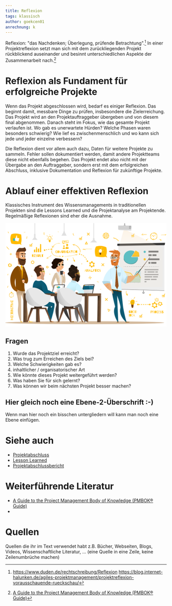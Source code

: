 ```yaml
---
title: Reflexion
tags: klassisch
author: goekcen01
anrechnung: k
---
```


Reflexion: "das Nachdenken; Überlegung, prüfende Betrachtung".[^1]
In einer Projektreflexion setzt man sich mit dem zurückliegenden Projekt rückblickend auseinander und besinnt unterschiedlichen Aspekte der Zusammenarbeit nach.[^2]


# Reflexion als Fundament für erfolgreiche Projekte

Wenn das Projekt abgeschlossen wird, bedarf es einiger Reflexion. Das beginnt damit, messbare Dinge zu prüfen, insbesondere die Zielerreichung. Das Projekt wird an den Projektauftraggeber übergeben und von diesem final abgenommen. Danach steht im Fokus, wie das gesamte Projekt verlaufen ist. Wo gab es unerwartete Hürden? Welche Phasen waren besonders schwierig? Wie lief es zwischenmenschlich und wo kann sich jede und jeder einzelne verbessern?

Die Reflexion dient vor allem auch dazu, Daten für weitere Projekte zu sammeln. Fehler sollen dokumentiert werden, damit andere Projektteams diese nicht ebenfalls begehen. Das Projekt endet also nicht mit der Übergabe an den Auftraggeber, sondern erst mit dem erfolgreichen Abschluss, inklusive Dokumentation und Reflexion für zukünftige Projekte.


# Ablauf einer effektiven Reflexion

Klassisches Instrument des Wissensmanagements in traditionellen Projekten sind die Lessons Learned und die Projektanalyse am Projektende. Regelmäßige Reflexionen sind eher die Ausnahme.

![Abbildung](Reflexion/what-is-project-management-process.png)

## Fragen

1.	Wurde das Projektziel erreicht? 
2.	Was trug zum Erreichen des Ziels bei?
3.	Welche Schwierigkeiten gab es?
   1. inhaltlicher / organisatorischer Art
4.	Wie könnte dieses Projekt weitergeführt werden?
5.	Was haben Sie für sich gelernt?
6.	Was können wir beim nächsten Projekt besser machen?


## Hier gleich noch eine Ebene-2-Überschrift :-)

Wenn man hier noch ein bisschen untergliedern will kann man noch eine Ebene einfügen.


# Siehe auch

* [Projektabschluss](Projektabschluss.md)
* [Lesson Learned](Lessons_Learned.md)
* [Projektabschlussbericht](Projektabschlussbericht.md)

# Weiterführende Literatur

* [A Guide to the Project Management Body of Knowledge (PMBOK® Guide)](https://www.pmi.org/pmbok-guide-standards/foundational/PMBOK)
* 

# Quellen

[^1]: https://www.duden.de/rechtschreibung/Reflexion
[^2] https://blog.internet-halunken.de/agiles-projektmanagement/projektreflexion-vorausschauende-rueckschau/

Quellen die ihr im Text verwendet habt z.B. Bücher, Webseiten, Blogs, Videos, Wissenschaftliche Literatur, ... (eine Quelle in eine Zeile, keine Zeilenumbrüche machen)
[^2]: [A Guide to the Project Management Body of Knowledge (PMBOK® Guide)](https://www.pmi.org/pmbok-guide-standards/foundational/PMBOK)
[^3]: [Basic Formatting Syntax for GitHub flavored Markdown](https://docs.github.com/en/github/writing-on-github/getting-started-with-writing-and-formatting-on-github/basic-writing-and-formatting-syntax)
[^4]: [Advanced Formatting Syntax for GitHub flavored Markdown](https://docs.github.com/en/github/writing-on-github/working-with-advanced-formatting/organizing-information-with-tables)

